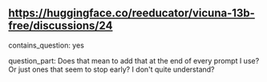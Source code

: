 ## https://huggingface.co/reeducator/vicuna-13b-free/discussions/24

contains_question: yes

question_part: Does that mean to add that at the end of every prompt I use? Or just ones that seem to stop early? I don't quite understand?